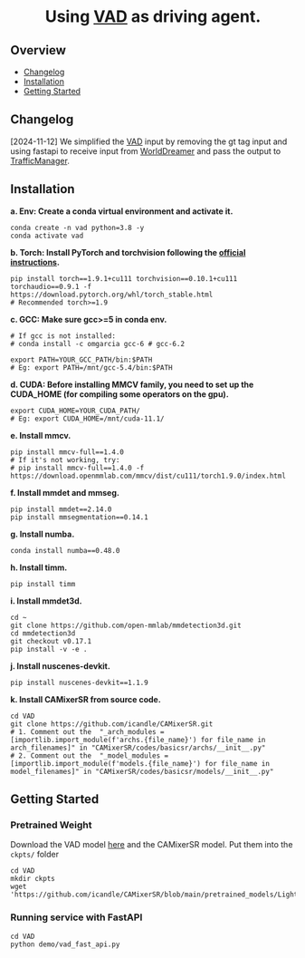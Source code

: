 <div align="center">   
  
# Using [VAD](https://github.com/hustvl/VAD) as driving agent.

</div>


## Overview
- [Changelog](#changelog)
- [Installation](#installation)
- [Getting Started](#getting-started)


## Changelog
[2024-11-12] We simplified the [VAD](https://github.com/hustvl/VAD) input by removing the gt tag input and using fastapi to receive input from [WorldDreamer](../../WorldDreamer/) and pass the output to [TrafficManager](../../TrafficManager/).

## Installation

**a. Env: Create a conda virtual environment and activate it.**
```shell
conda create -n vad python=3.8 -y
conda activate vad
```

**b. Torch: Install PyTorch and torchvision following the [official instructions](https://pytorch.org/).**
```shell
pip install torch==1.9.1+cu111 torchvision==0.10.1+cu111 torchaudio==0.9.1 -f https://download.pytorch.org/whl/torch_stable.html
# Recommended torch>=1.9
```


**c. GCC: Make sure gcc>=5 in conda env.**
```shell
# If gcc is not installed:
# conda install -c omgarcia gcc-6 # gcc-6.2

export PATH=YOUR_GCC_PATH/bin:$PATH
# Eg: export PATH=/mnt/gcc-5.4/bin:$PATH
```

**d. CUDA: Before installing MMCV family, you need to set up the CUDA_HOME (for compiling some operators on the gpu).**
```shell
export CUDA_HOME=YOUR_CUDA_PATH/
# Eg: export CUDA_HOME=/mnt/cuda-11.1/
```

**e. Install mmcv.**
```shell
pip install mmcv-full==1.4.0
# If it's not working, try:
# pip install mmcv-full==1.4.0 -f https://download.openmmlab.com/mmcv/dist/cu111/torch1.9.0/index.html
```

**f. Install mmdet and mmseg.**
```
pip install mmdet==2.14.0
pip install mmsegmentation==0.14.1
```

**g. Install numba.**
```shell
conda install numba==0.48.0
```

**h. Install timm.**
```shell
pip install timm
```

**i. Install mmdet3d.**
```shell
cd ~
git clone https://github.com/open-mmlab/mmdetection3d.git
cd mmdetection3d
git checkout v0.17.1
pip install -v -e .
```

**j. Install nuscenes-devkit.**
```shell
pip install nuscenes-devkit==1.1.9
```

**k. Install CAMixerSR from source code.**
```shell
cd VAD
git clone https://github.com/icandle/CAMixerSR.git
# 1. Comment out the  "_arch_modules = [importlib.import_module(f'archs.{file_name}') for file_name in arch_filenames]" in "CAMixerSR/codes/basicsr/archs/__init__.py" 
# 2. Comment out the  "_model_modules = [importlib.import_module(f'models.{file_name}') for file_name in model_filenames]" in "CAMixerSR/codes/basicsr/models/__init__.py" 
```

## Getting Started

### Pretrained Weight
Download the VAD model [here](https://drive.google.com/file/d/1FLX-4LVm4z-RskghFbxGuYlcYOQmV5bS/view?usp=sharing) and the CAMixerSR model. Put them into the `ckpts/` folder
```shell
cd VAD
mkdir ckpts
wget 'https://github.com/icandle/CAMixerSR/blob/main/pretrained_models/LightSR/CAMixerSRx4_DF.pth'
```

### Running service with FastAPI

```shell
cd VAD
python demo/vad_fast_api.py
```